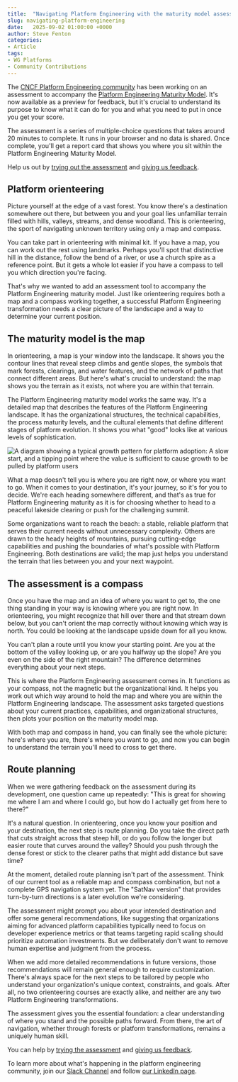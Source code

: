 ```yaml
---
title:  "Navigating Platform Engineering with the maturity model assessment"
slug: navigating-platform-engineering
date:   2025-09-02 01:00:00 +0000
author: Steve Fenton
categories:
- Article
tags:
- WG Platforms
- Community Contributions
---
```


The [CNCF Platform Engineering community](https://cloudnativeplatforms.com) has been working on an assessment to accompany the [Platform Engineering Maturity Model](https://cloudnativeplatforms.com/whitepapers/platform-eng-maturity-model/). It's now available as a preview for feedback, but it's crucial to understand its purpose to know what it can do for you and what you need to put in once you get your score.

The assessment is a series of multiple-choice questions that takes around 20 minutes to complete. It runs in your browser and no data is shared. Once complete, you'll get a report card that shows you where you sit within the Platform Engineering Maturity Model.

Help us out by [trying out the assessment](https://cloud-native-platform-engineering.github.io/pemm-assessment/) and [giving us feedback](https://docs.google.com/forms/d/e/1FAIpQLScXru41BVVQDipxuSCQaNmo0GcBpBM8jHhDbX3pQskJXFgV8A/viewform).

## Platform orienteering

Picture yourself at the edge of a vast forest. You know there's a destination somewhere out there, but between you and your goal lies unfamiliar terrain filled with hills, valleys, streams, and dense woodland. This is orienteering, the sport of navigating unknown territory using only a map and compass.

You can take part in orienteering with minimal kit. If you have a map, you can work out the rest using landmarks. Perhaps you'll spot that distinctive hill in the distance, follow the bend of a river, or use a church spire as a reference point. But it gets a whole lot easier if you have a compass to tell you which direction you're facing.

That's why we wanted to add an assessment tool to accompany the Platform Engineering maturity model. Just like orienteering requires both a map and a compass working together, a successful Platform Engineering transformation needs a clear picture of the landscape and a way to determine your current position.

## The maturity model is the map

In orienteering, a map is your window into the landscape. It shows you the contour lines that reveal steep climbs and gentle slopes, the symbols that mark forests, clearings, and water features, and the network of paths that connect different areas. But here's what's crucial to understand: the map shows you the terrain as it exists, not where you are within that terrain.

The Platform Engineering maturity model works the same way. It's a detailed map that describes the features of the Platform Engineering landscape. It has the organizational structures, the technical capabilities, the process maturity levels, and the cultural elements that define different stages of platform evolution. It shows you what "good" looks like at various levels of sophistication.

![A diagram showing a typical growth pattern for platform adoption: A slow start, and a tipping point where the value is sufficient to cause growth to be pulled by platform users](/images/maturity-growth-pattern.png)

What a map doesn't tell you is where you are right now, or where you want to go. When it comes to your destination, it's your journey, so it's for you to decide. We're each heading somewhere different, and that's as true for Platform Engineering maturity as it is for choosing whether to head to a peaceful lakeside clearing or push for the challenging summit.

Some organizations want to reach the beach: a stable, reliable platform that serves their current needs without unnecessary complexity. Others are drawn to the heady heights of mountains, pursuing cutting-edge capabilities and pushing the boundaries of what's possible with Platform Engineering. Both destinations are valid; the map just helps you understand the terrain that lies between you and your next waypoint.

## The assessment is a compass

Once you have the map and an idea of where you want to get to, the one thing standing in your way is knowing where you are right now. In orienteering, you might recognize that hill over there and that stream down below, but you can't orient the map correctly without knowing which way is north. You could be looking at the landscape upside down for all you know.

You can't plan a route until you know your starting point. Are you at the bottom of the valley looking up, or are you halfway up the slope? Are you even on the side of the right mountain? The difference determines everything about your next steps.

This is where the Platform Engineering assessment comes in. It functions as your compass, not the magnetic but the organizational kind. It helps you work out which way around to hold the map and where you are within the Platform Engineering landscape. The assessment asks targeted questions about your current practices, capabilities, and organizational structures, then plots your position on the maturity model map.

With both map and compass in hand, you can finally see the whole picture: here's where you are, there's where you want to go, and now you can begin to understand the terrain you'll need to cross to get there.

## Route planning

When we were gathering feedback on the assessment during its development, one question came up repeatedly: "This is great for showing me where I am and where I could go, but how do I actually get from here to there?"

It's a natural question. In orienteering, once you know your position and your destination, the next step is route planning. Do you take the direct path that cuts straight across that steep hill, or do you follow the longer but easier route that curves around the valley? Should you push through the dense forest or stick to the clearer paths that might add distance but save time?

At the moment, detailed route planning isn't part of the assessment. Think of our current tool as a reliable map and compass combination, but not a complete GPS navigation system yet. The "SatNav version" that provides turn-by-turn directions is a later evolution we're considering.

The assessment might prompt you about your intended destination and offer some general recommendations, like suggesting that organizations aiming for advanced platform capabilities typically need to focus on developer experience metrics or that teams targeting rapid scaling should prioritize automation investments. But we deliberately don't want to remove human expertise and judgment from the process.

When we add more detailed recommendations in future versions, those recommendations will remain general enough to require customization. There's always space for the next steps to be tailored by people who understand your organization's unique context, constraints, and goals. After all, no two orienteering courses are exactly alike, and neither are any two Platform Engineering transformations.

The assessment gives you the essential foundation: a clear understanding of where you stand and the possible paths forward. From there, the art of navigation, whether through forests or platform transformations, remains a uniquely human skill.

You can help by [trying the assessment](https://cloud-native-platform-engineering.github.io/pemm-assessment/) and [giving us feedback](https://docs.google.com/forms/d/e/1FAIpQLScXru41BVVQDipxuSCQaNmo0GcBpBM8jHhDbX3pQskJXFgV8A/viewform).

To learn more about what's happening in the platform engineering community, join our [Slack Channel](https://cloud-native.slack.com/archives/C020RHD43BP) and follow [our LinkedIn page](https://www.linkedin.com/company/cloud-native-platforms/).
